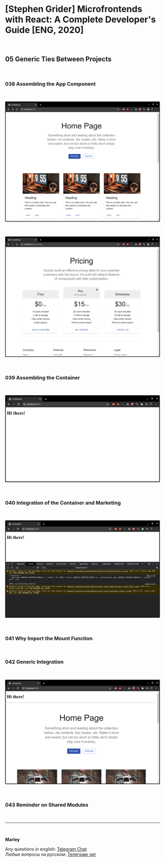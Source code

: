 # [Stephen Grider] Microfrontends with React: A Complete Developer's Guide [ENG, 2020]

<br/>

## 05 Generic Ties Between Projects

<br/>

### 038 Assembling the App Component

<br/>

![Application](/img/pic-m05-p01.png?raw=true)

<br/>

![Application](/img/pic-m05-p02.png?raw=true)

<br/>

### 039 Assembling the Container

<br/>

![Application](/img/pic-m05-p03.png?raw=true)

<br/>

### 040 Integration of the Container and Marketing

<br/>

![Application](/img/pic-m05-p04.png?raw=true)

<br/>

### 041 Why Import the Mount Function

<br/>

### 042 Generic Integration

<br/>

![Application](/img/pic-m05-p05.png?raw=true)

<br/>

### 043 Reminder on Shared Modules

<br/>

---

<br/>

**Marley**

Any questions in english: <a href="https://jsdev.org/chat/">Telegram Chat</a>  
Любые вопросы на русском: <a href="https://jsdev.ru/chat/">Телеграм чат</a>
